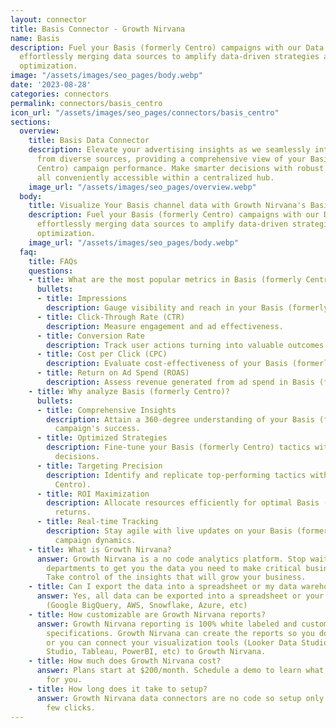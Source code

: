 ```yaml
---
layout: connector
title: Basis Connector - Growth Nirvana
name: Basis
description: Fuel your Basis (formerly Centro) campaigns with our Data Connector,
  effortlessly merging data sources to amplify data-driven strategies and campaign
  optimization.
image: "/assets/images/seo_pages/body.webp"
date: '2023-08-28'
categories: connectors
permalink: connectors/basis_centro
icon_url: "/assets/images/seo_pages/connectors/basis_centro"
sections:
  overview:
    title: Basis Data Connector
    description: Elevate your advertising insights as we seamlessly integrate data
      from diverse sources, providing a comprehensive view of your Basis (formerly
      Centro) campaign performance. Make smarter decisions with robust analytics,
      all conveniently accessible within a centralized hub.
    image_url: "/assets/images/seo_pages/overview.webp"
  body:
    title: Visualize Your Basis channel data with Growth Nirvana's Basis Connector
    description: Fuel your Basis (formerly Centro) campaigns with our Data Connector,
      effortlessly merging data sources to amplify data-driven strategies and campaign
      optimization.
    image_url: "/assets/images/seo_pages/body.webp"
  faq:
    title: FAQs
    questions:
    - title: What are the most popular metrics in Basis (formerly Centro) to analyze?
      bullets:
      - title: Impressions
        description: Gauge visibility and reach in your Basis (formerly Centro) campaigns.
      - title: Click-Through Rate (CTR)
        description: Measure engagement and ad effectiveness.
      - title: Conversion Rate
        description: Track user actions turning into valuable outcomes.
      - title: Cost per Click (CPC)
        description: Evaluate cost-effectiveness of your Basis (formerly Centro) campaigns.
      - title: Return on Ad Spend (ROAS)
        description: Assess revenue generated from ad spend in Basis (formerly Centro).
    - title: Why analyze Basis (formerly Centro)?
      bullets:
      - title: Comprehensive Insights
        description: Attain a 360-degree understanding of your Basis (formerly Centro)
          campaign's success.
      - title: Optimized Strategies
        description: Fine-tune your Basis (formerly Centro) tactics with data-driven
          decisions.
      - title: Targeting Precision
        description: Identify and replicate top-performing tactics within Basis (formerly
          Centro).
      - title: ROI Maximization
        description: Allocate resources efficiently for optimal Basis (formerly Centro)
          returns.
      - title: Real-time Tracking
        description: Stay agile with live updates on your Basis (formerly Centro)
          campaign dynamics.
    - title: What is Growth Nirvana?
      answer: Growth Nirvana is a no code analytics platform. Stop waiting for other
        departments to get you the data you need to make critical business decisions.
        Take control of the insights that will grow your business.
    - title: Can I export the data into a spreadsheet or my data warehouse?
      answer: Yes, all data can be exported into a spreadsheet or your data warehouse
        (Google BigQuery, AWS, Snowflake, Azure, etc)
    - title: How customizable are Growth Nirvana reports?
      answer: Growth Nirvana reporting is 100% white labeled and customized to your
        specifications. Growth Nirvana can create the reports so you don’t have to
        or you can connect your visualization tools (Looker Data Studio/Google Data
        Studio, Tableau, PowerBI, etc) to Growth Nirvana.
    - title: How much does Growth Nirvana cost?
      answer: Plans start at $200/month. Schedule a demo to learn what plan is best
        for you.
    - title: How long does it take to setup?
      answer: Growth Nirvana data connectors are no code so setup only requires a
        few clicks.
---
```

